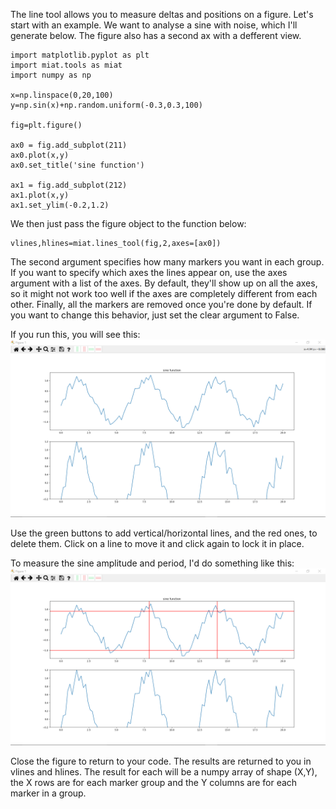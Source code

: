 The line tool allows you to measure deltas and positions on a figure. Let's start with an example. We want to analyse a sine with noise, which I'll generate below. The figure also has a second ax with a defferent view.

	import matplotlib.pyplot as plt
	import miat.tools as miat
	import numpy as np

	x=np.linspace(0,20,100)
	y=np.sin(x)+np.random.uniform(-0.3,0.3,100)

	fig=plt.figure()

	ax0 = fig.add_subplot(211)
	ax0.plot(x,y)
	ax0.set_title('sine function')

	ax1 = fig.add_subplot(212)
	ax1.plot(x,y)
	ax1.set_ylim(-0.2,1.2)

We then just pass the figure object to the function below:

	vlines,hlines=miat.lines_tool(fig,2,axes=[ax0])

The second argument specifies how many markers you want in each group. If you want to specify which axes the lines appear on, use the axes argument with a list of the axes. By default, they'll show up on all the axes, so it might not work too well if the axes are completely different from each other. Finally, all the markers are removed once you're done by default. If you want to change this behavior, just set the clear argument to False.

If you run this, you will see this:
![](https://github.com/CephalonAhmes/miat/blob/main/documentation/Lines/Figure_1.png?raw=true)

Use the green buttons to add vertical/horizontal lines, and the red ones, to delete them. Click on a line to move it and click again to lock it in place.

To measure the sine amplitude and period, I'd do something like this:
![](https://github.com/CephalonAhmes/miat/blob/main/documentation/Lines/Figure_2.png?raw=true)


Close the figure to return to your code. The results are returned to you in vlines and hlines. The result for each will be a numpy array of shape (X,Y), the X rows are for each marker group and the Y columns are for each marker in a group. 


